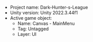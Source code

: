 <!-- UNITY CODE ASSIST INSTRUCTIONS START -->
- Project name: Dark-Hunter-s-League
- Unity version: Unity 2022.3.44f1
- Active game object:
  - Name: Canvas - MainMenu
  - Tag: Untagged
  - Layer: UI
<!-- UNITY CODE ASSIST INSTRUCTIONS END -->